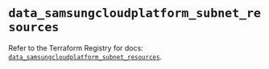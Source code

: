 # `data_samsungcloudplatform_subnet_resources`

Refer to the Terraform Registry for docs: [`data_samsungcloudplatform_subnet_resources`](https://registry.terraform.io/providers/samsungsdscloud/samsungcloudplatform/3.13.0/docs/data-sources/subnet_resources).
